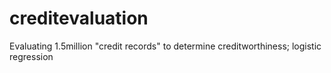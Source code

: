 # creditevaluation
Evaluating 1.5million "credit records" to determine creditworthiness; logistic regression
